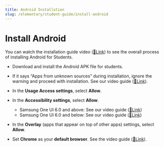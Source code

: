 ```yaml
---
title: Android Installation
slug: /elementary/student-guide/install-android
---
```


# Install Android

You can watch the installation guide video ([🔗Link](https://www.youtube.com/watch?v=XBcpvCpa3nk)) to see the overall process of installing Android for Students.

- Download and install the Android APK file for students.

- If it says “Apps from unknown sources” during installation, ignore the warning and proceed with installation. See our video guide ([🔗Link](https://www.youtube.com/watch?v=YyateW8uqIg)).

- In the **Usage Access settings**, select **Allow**.

- In the **Accessibility settings**, select **Allow**.

  - Samsung One UI 6.0 and above: See our video guide ([🔗Link](https://www.youtube.com/watch?v=mmQBRfcNyAQ))
  - Samsung One UI 6.0 and below: See our video guide ([🔗Link](https://www.youtube.com/watch?v=XBcpvCpa3nk&t=163s))

- In the **Overlay** (apps that appear on top of other apps) settings, select **Allow**.

- Set **Chrome** as your **default browser**. See the video guide ([🔗Link](https://support.google.com/chrome/answer/95417?hl=ko&co=GENIE.Platform%3DAndroid&oco=1)).

